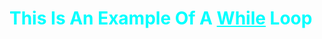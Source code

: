 <!DOCTYPE html>
<html>
 <head>
   <style>
 body{
   background-image: url(https://external-content.duckduckgo.com/iu/?u=https%3A%2F%2Fclipground.com%2Fimages%2Ffree-linkedin-background-clipart-17.jpg&f=1&nofb=1);
 }
 p{
   color:crimson;
 }
 h1{
   color:cyan;
 }
 </style>
 </head>
  <body>
   <h1>This Is An Example Of A <U>While</u> Loop</h1>

<script>
  debugger;
  var cntdwn = 1;
  while(cntdwn <=6){//this creates a condition in order to prevent infinite loop
    document.write("<p>Black Queens "+ cntdwn +" </p>");//this writes a paragrah onto the html 
    document.write("<img src='./images/blackqueens/photo" + cntdwn + ".jpeg'/>");//writes the image from the relative source onto the page 
    document.write("<br>");//linebreak

    cntdwn++;//loops the images in order by incriminating
    //cntdwn = cntdwn + 1;another way to execute this code
  }
  alert("Successful Loop");
</script>



 </body>
 </html>
